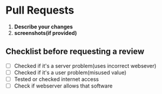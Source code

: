 # Pull Requests

1. **Describe your changes**
2. **screenshots(if provided)**

## Checklist before requesting a review
- [ ] Checked if it's a server problem(uses incorrect websever)
- [ ] Checked if it's a user problem(misused value)
- [ ] Tested or checked internet access
- [ ] Check if webserver allows that software
